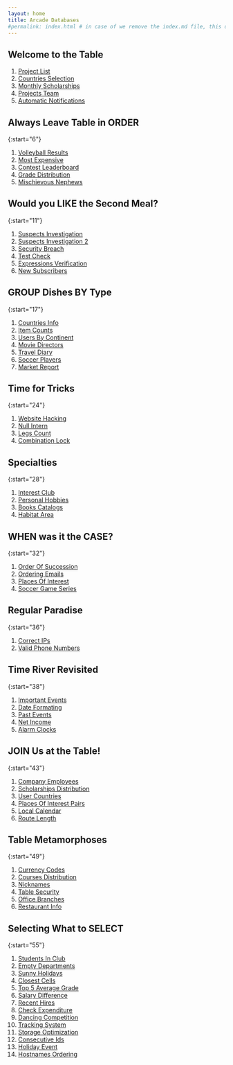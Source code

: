 ```yaml
---
layout: home
title: Arcade Databases
#permalink: index.html # in case of we remove the index.md file, this doc will be the index page
---
```


## Welcome to the Table

1. [Project List](1_projectList/README.html)
1. [Countries Selection](2_contriesSelection/README.html)
1. [Monthly Scholarships](3_monthlyScholarships/README.html)
1. [Projects Team](4_projectsTeam/README.html)
1. [Automatic Notifications](5_automaticNotifications/README.html)

## Always Leave Table in ORDER

{:start="6"}

1. [Volleyball Results](6_volleyballResults/README.html)
1. [Most Expensive](7_mostExpensive/README.html)
1. [Contest Leaderboard](8_contestLeaderboard/README.html)
1. [Grade Distribution](9_gradeDistribution/README.html)
1. [Mischievous Nephews](10_mischievousNephews/README.html)

## Would you LIKE the Second Meal?

{:start="11"}

1. [Suspects Investigation](11_suspectsInvestigation/README.html)
1. [Suspects Investigation 2](12_suspectsInvestigation2/README.html)
1. [Security Breach](13_securityBreach/README.html)
1. [Test Check](14_testCheck/README.html)
1. [Expressions Verification](15_expressionsVerification/README.html)
1. [New Subscribers](16_newsSubscribers/README.html)

## GROUP Dishes BY Type

{:start="17"}

1. [Countries Info](17_countriesInfo/README.html)
1. [Item Counts](18_itemCounts/README.html)
1. [Users By Continent](19_usersByContinent/README.html)
1. [Movie Directors](20_movieDirectors/README.html)
1. [Travel Diary](21_travelDiary/README.html)
1. [Soccer Players](22_soccerPlayers/README.html)
1. [Market Report](23_marketReport/README.html)

## Time for Tricks

{:start="24"}

1. [Website Hacking](24_websiteHacking/README.html)
1. [Null Intern](25_nullIntern/README.html)
1. [Legs Count](26_legsCount/README.html)
1. [Combination Lock](27_combinationLock/README.html)

## Specialties

{:start="28"}

1. [Interest Club](28_interestClub/README.html)
1. [Personal Hobbies](29_personalHobbies/README.html)
1. [Books Catalogs](30_booksCatalogs/README.html)
1. [Habitat Area](31_habitatArea/README.html)

## WHEN was it the CASE?

{:start="32"}

1. [Order Of Succession](32_orderOfSuccession/README.html)
1. [Ordering Emails](33_orderingEmails/README.html)
1. [Places Of Interest](34_placesOfInterest/README.html)
1. [Soccer Game Series](35_soccerGameSeries/README.html)

## Regular Paradise

{:start="36"}

1. [Correct IPs](36_correctIPs/README.html)
1. [Valid Phone Numbers](37_validPhoneNumbers/README.html)

## Time River Revisited

{:start="38"}

1. [Important Events](38_importantEvents/README.html)
1. [Date Formating](39_dateFormating/README.html)
1. [Past Events](40_pastEvents/README.html)
1. [Net Income](41_netIncome/README.html)
1. [Alarm Clocks](42_alarmClocks/README.html)

## JOIN Us at the Table!

{:start="43"}

1. [Company Employees](43_companyEmployees/README.html)
1. [Scholarships Distribution](44_scholarshipsDistribution/README.html)
1. [User Countries](45_userCountries/README.html)
1. [Places Of Interest Pairs](46_placesOfInterestPairs/README.html)
1. [Local Calendar](47_localCalendar/README.html)
1. [Route Length](48_routeLength/README.html)

## Table Metamorphoses

{:start="49"}

1. [Currency Codes](49_currencyCodes/README.html)
1. [Courses Distribution](50_coursesDistribution/README.html)
1. [Nicknames](51_nicknames/README.html)
1. [Table Security](52_tableSecurity/README.html)
1. [Office Branches](53_officeBranches/README.html)
1. [Restaurant Info](54_restaurantInfo/README.html)

## Selecting What to SELECT

{:start="55"}

1. [Students In Club](55_studentsInClubs/README.html)
1. [Empty Departments](56_emptyDepartments/README.html)
1. [Sunny Holidays](57_sunnyHolidays/README.html)
1. [Closest Cells](58_closestCells/README.html)
1. [Top 5 Average Grade](59_top5AverageGrade/README.html)
1. [Salary Difference](60_salaryDifference/README.html)
1. [Recent Hires](61_recentHires/README.html)
1. [Check Expenditure](62_checkExpenditure/README.html)
1. [Dancing Competition](63_dancingCompetition/README.html)
1. [Tracking System](64_trackingSystem/README.html)
1. [Storage Optimization](65_storageOptimization/README.html)
1. [Consecutive Ids](66_consecutiveIds/README.html)
1. [Holiday Event](67_holidayEvent/README.html)
1. [Hostnames Ordering](68_hostnamesOrdering/README.html)
